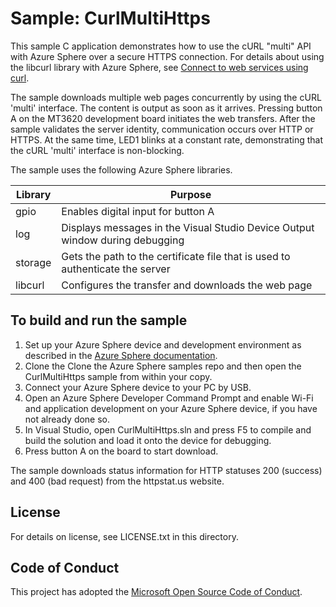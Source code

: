 # Sample: CurlMultiHttps

This sample C application demonstrates how to use the cURL "multi" API with Azure Sphere over a secure HTTPS connection. For details about using the libcurl library with Azure Sphere, see [Connect to web services using curl](https://docs.microsoft.com/en-us/azure-sphere/app-development/curl).

The sample downloads multiple web pages concurrently by using the cURL 'multi' interface. The content is output as soon as it arrives. Pressing button A on the MT3620 development board initiates the web transfers. After the sample validates the server identity, communication occurs over HTTP or HTTPS. At the same time, LED1 blinks at a constant rate, demonstrating that the cURL 'multi' 
interface is non-blocking.

The sample uses the following Azure Sphere libraries.

|Library   |Purpose  |
|---------|---------|
| gpio | Enables digital input for button A |
|log     |  Displays messages in the Visual Studio Device Output window during debugging  |
|storage    | Gets the path to the certificate file that is used to authenticate the server      |
|libcurl | Configures the transfer and downloads the web page |

## To build and run the sample

1. Set up your Azure Sphere device and development environment as described in the [Azure Sphere documentation](https://docs.microsoft.com/en-us/azure-sphere/install/overview).
1. Clone the  Clone the Azure Sphere samples repo and then open the CurlMultiHttps sample from within your copy.
1. Connect your Azure Sphere device to your PC by USB.
1. Open an Azure Sphere Developer Command Prompt and enable Wi-Fi and application development on your Azure Sphere device, if you have not already done so.
1. In Visual Studio, open CurlMultiHttps.sln and press F5 to compile and build the solution and load it onto the device for debugging.
1. Press button A on the board to start download.

The sample downloads status information for HTTP statuses 200 (success) and 400 (bad request) from the httpstat.us website.  

## License
For details on license, see LICENSE.txt in this directory.

## Code of Conduct
This project has adopted the [Microsoft Open Source Code of Conduct](https://opensource.microsoft.com/codeofconduct/).